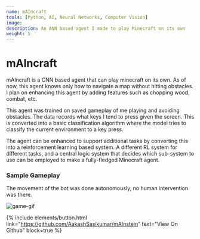```yaml
---
name: mAIncraft
tools: [Python, AI, Neural Networks, Computer Vision]
image:
description: An ANN based agent I made to play Minecraft on its own
weight: 5
---
```


# mAIncraft

mAIncraft is a CNN based agent that can play minecraft on its own. As of now, this agent knows only how to navigate a map without hitting obstacles. I plan on enhancing this agent by adding features such as chopping wood, combat, etc.

This agent was trained on saved gameplay of me playing and avoiding obstacles. The data records what keys I tend to press given the screen. This is converted into a basic classification algorithm where the model tries to classify the current environment to a key press.

The agent can be enhanced to support additional tasks by converting this into a reinforcement learning based system. A different RL system for different tasks, and a central logic system that decides which sub-system to use can be employed to make a fully-fledged Minecraft agent.

### Sample Gameplay

The movement of the bot was done autonomously, no human intervention was there.

![game-gif]({{site.baseurl}}/images/projects/maincraft/gameplay.gif)

{% include elements/button.html link="https://github.com/AakashSasikumar/mAInstein" text="View On Github" block=true %}